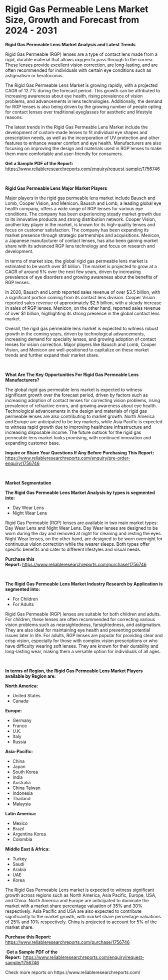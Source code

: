 <p><h1>Rigid Gas Permeable Lens Market Size, Growth and Forecast from 2024 - 2031</h1></p><p><strong>Rigid Gas Permeable Lens Market Analysis and Latest Trends</strong></p>
<p><p>Rigid Gas Permeable (RGP) lenses are a type of contact lens made from a rigid, durable material that allows oxygen to pass through to the cornea. These lenses provide excellent vision correction, are long-lasting, and are often recommended for individuals with certain eye conditions such as astigmatism or keratoconus.</p><p>The Rigid Gas Permeable Lens Market is growing rapidly, with a projected CAGR of 12.7% during the forecast period. This growth can be attributed to increasing awareness about eye health, rising prevalence of vision problems, and advancements in lens technologies. Additionally, the demand for RGP lenses is also being driven by the growing number of people opting for contact lenses over traditional eyeglasses for aesthetic and lifestyle reasons.</p><p>The latest trends in the Rigid Gas Permeable Lens Market include the development of custom-made lenses to fit individual eye shapes and prescription needs, as well as the incorporation of UV protection and other features to enhance wearer comfort and eye health. Manufacturers are also focusing on improving the design and materials used in RGP lenses to make them more comfortable and user-friendly for consumers.</p></p>
<p><strong>Get a Sample PDF of the Report:&nbsp;</strong> <a href="https://www.reliableresearchreports.com/enquiry/request-sample/1756746">https://www.reliableresearchreports.com/enquiry/request-sample/1756746</a></p>
<p>&nbsp;</p>
<p><strong>Rigid Gas Permeable Lens Major Market Players</strong></p>
<p><p>Major players in the rigid gas permeable lens market include Bausch and Lomb, Cooper Vision, and Menicon. Bausch and Lomb, a leading global eye health company, offers a wide range of RGP lenses for various eye conditions. The company has been experiencing steady market growth due to its innovative products and strong distribution network. Cooper Vision, another key player in the market, is known for its high-quality lenses and focus on customer satisfaction. The company has been expanding its market presence through strategic partnerships and acquisitions. Menicon, a Japanese manufacturer of contact lenses, has also been gaining market share with its advanced RGP lens technology and focus on research and development.</p><p>In terms of market size, the global rigid gas permeable lens market is estimated to be worth over $1 billion. The market is projected to grow at a CAGR of around 5% over the next few years, driven by increasing prevalence of eye disorders and growing awareness about the benefits of RGP lenses.</p><p>In 2020, Bausch and Lomb reported sales revenue of over $3.5 billion, with a significant portion coming from its contact lens division. Cooper Vision reported sales revenue of approximately $2.5 billion, with a steady increase in sales of RGP lenses. Menicon, on the other hand, reported sales revenue of over $1 billion, highlighting its strong presence in the global contact lens market.</p><p>Overall, the rigid gas permeable lens market is expected to witness robust growth in the coming years, driven by technological advancements, increasing demand for specialty lenses, and growing adoption of contact lenses for vision correction. Major players like Bausch and Lomb, Cooper Vision, and Menicon are well-positioned to capitalize on these market trends and further expand their market share.</p></p>
<p>&nbsp;</p>
<p><strong>What Are The Key Opportunities For Rigid Gas Permeable Lens Manufacturers?</strong></p>
<p><p>The global rigid gas permeable lens market is expected to witness significant growth over the forecast period, driven by factors such as increasing adoption of contact lenses for correcting vision problems, rising prevalence of refractive errors, and growing awareness about eye health. Technological advancements in the design and materials of rigid gas permeable lenses are also contributing to market growth. North America and Europe are anticipated to be key markets, while Asia Pacific is expected to witness rapid growth due to improving healthcare infrastructure and increasing disposable income. The future outlook for the rigid gas permeable lens market looks promising, with continued innovation and expanding customer base.</p></p>
<p><strong>Inquire or Share Your Questions If Any Before Purchasing This Report:</strong> <a href="https://www.reliableresearchreports.com/enquiry/pre-order-enquiry/1756746">https://www.reliableresearchreports.com/enquiry/pre-order-enquiry/1756746</a></p>
<p>&nbsp;</p>
<p><strong>Market Segmentation</strong></p>
<p><strong>The Rigid Gas Permeable Lens Market Analysis by types is segmented into:</strong></p>
<p><ul><li>Day Wear Lens</li><li>Night Wear Lens</li></ul></p>
<p><p>Rigid Gas Permeable (RGP) lenses are available in two main market types: Day Wear Lens and Night Wear Lens. Day Wear lenses are designed to be worn during the day and removed at night for cleaning and resting the eyes. Night Wear lenses, on the other hand, are designed to be worn overnight for continuous vision correction while the wearer sleeps. Both types offer specific benefits and cater to different lifestyles and visual needs.</p></p>
<p><strong>Purchase this Report:&nbsp;</strong><a href="https://www.reliableresearchreports.com/purchase/1756746">https://www.reliableresearchreports.com/purchase/1756746</a></p>
<p>&nbsp;</p>
<p><strong>The Rigid Gas Permeable Lens Market Industry Research by Application is segmented into:</strong></p>
<p><ul><li>For Children</li><li>For Adults</li></ul></p>
<p><p>Rigid Gas Permeable (RGP) lenses are suitable for both children and adults. For children, these lenses are often recommended for correcting various vision problems such as nearsightedness, farsightedness, and astigmatism. They are also ideal for maintaining eye health and preventing potential issues later in life. For adults, RGP lenses are popular for providing clear and crisp vision, especially for those with complex vision prescriptions or who have difficulty wearing soft lenses. They are known for their durability and long-lasting wear, making them a versatile option for individuals of all ages.</p></p>
<p>&nbsp;</p>
<p><strong>In terms of Region, the Rigid Gas Permeable Lens Market Players available by Region are:</strong></p>
<p>
    <p> <strong> North America: </strong>
        <ul>
            <li>United States</li>
            <li>Canada</li>
        </ul>
        </p> 
    <p> <strong> Europe: </strong>
        <ul>
            <li>Germany</li>
            <li>France</li>
            <li>U.K.</li>
            <li>Italy</li>
            <li>Russia</li>
        </ul>
        </p> 
    <p> <strong> Asia-Pacific: </strong>
        <ul>
            <li>China</li>
            <li>Japan</li>
            <li>South Korea</li>
            <li>India</li>
            <li>Australia</li>
            <li>China Taiwan</li>
            <li>Indonesia</li>
            <li>Thailand</li>
            <li>Malaysia</li>
        </ul>
        </p> 
    <p> <strong> Latin America: </strong>
        <ul>
            <li>Mexico</li>
            <li>Brazil</li>
            <li>Argentina Korea</li>
            <li>Colombia</li>
        </ul>
        </p> 
    <p> <strong> Middle East & Africa: </strong>
        <ul>
            <li>Turkey</li>
            <li>Saudi</li>
            <li>Arabia</li>
            <li>UAE</li>
            <li>Korea</li>
        </ul>
    </p>
    </p>
<p><p>The Rigid Gas Permeable Lens market is expected to witness significant growth across regions such as North America, Asia Pacific, Europe, USA, and China. North America and Europe are anticipated to dominate the market with a market share percentage valuation of 35% and 30% respectively. Asia Pacific and USA are also expected to contribute significantly to the market growth, with market share percentage valuations of 25% and 10% respectively. China is projected to account for 5% of the market share.</p></p>
<p><strong>Purchase this Report: </strong><a href="https://www.reliableresearchreports.com/purchase/1756746">https://www.reliableresearchreports.com/purchase/1756746</a></p>
<p>&nbsp;<strong>Get a Sample PDF of the Report:&nbsp;&nbsp;</strong><a href="https://www.reliableresearchreports.com/enquiry/request-sample/1756746">https://www.reliableresearchreports.com/enquiry/request-sample/1756746</a></p>
<p><strong></strong></p>
<p>Check more reports on https://www.reliableresearchreports.com/</p>